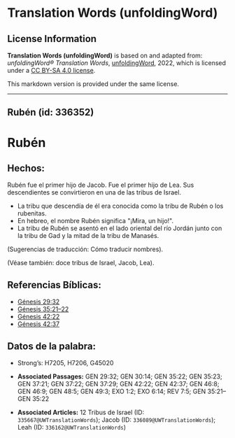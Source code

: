# Translation Words (unfoldingWord)

## License Information

**Translation Words (unfoldingWord)** is based on and adapted from: _unfoldingWord® Translation Words_, [unfoldingWord](https://unfoldingword.org/utw), 2022, which is licensed under a [CC BY-SA 4.0 license](https://creativecommons.org/licenses/by-sa/4.0/legalcode.en).

This markdown version is provided under the same license.



--------------------------------

## Rubén (id: 336352)

Rubén
=====

Hechos:
-------

Rubén fue el primer hijo de Jacob. Fue el primer hijo de Lea. Sus descendientes se convirtieron en una de las tribus de Israel.

* La tribu que descendía de él era conocida como la tribu de Rubén o los rubenitas.
* En hebreo, el nombre Rubén significa "¡Mira, un hijo!".
* La tribu de Rubén se asentó en el lado oriental del río Jordán junto con la tribu de Gad y la mitad de la tribu de Manasés.

(Sugerencias de traducción: Cómo traducir nombres).

(Véase también: doce tribus de Israel, Jacob, Lea).

Referencias Bíblicas:
---------------------

* [Génesis 29:32](https://ref.ly/Gen29:32)
* [Génesis 35:21–22](https://ref.ly/Gen35:21-Gen35:22)
* [Génesis 42:22](https://ref.ly/Gen42:22)
* [Génesis 42:37](https://ref.ly/Gen42:37)

Datos de la palabra:
--------------------

* Strong’s: H7205, H7206, G45020

* **Associated Passages:** GEN 29:32; GEN 30:14; GEN 35:22; GEN 35:23; GEN 37:21; GEN 37:22; GEN 37:29; GEN 42:22; GEN 42:37; GEN 46:8; GEN 46:9; GEN 48:5; GEN 49:3; EXO 1:2; EXO 6:14; REV 7:5; GEN 35:21–GEN 35:22
* **Associated Articles:** 12 Tribus de Israel (ID: `335667@UWTranslationWords`); Jacob (ID: `336089@UWTranslationWords`); Leah (ID: `336162@UWTranslationWords`)

